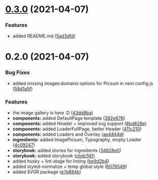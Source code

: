 # [0.3.0](https://github.com/trevonerd/image-gallery/compare/0.2.0...0.3.0) (2021-04-07)


### Features

* added README.md ([5ad3dfd](https://github.com/trevonerd/image-gallery/commit/5ad3dfde6c943432e0c7da5ee9b6776e7e5e81e4))

# 0.2.0 (2021-04-07)


### Bug Fixes

* added missing images:domains options for Picsum in next.config.js ([58d1a5f](https://github.com/trevonerd/image-gallery/commit/58d1a5f214bba3107eb167ce05c63ccdc4c2d33e))


### Features

* the image gallery is here :D ([43dd8ba](https://github.com/trevonerd/image-gallery/commit/43dd8baf647a00d58c2eabd3cd6570fecfd165a2))
* **components:** added DefaultPage template ([392e676](https://github.com/trevonerd/image-gallery/commit/392e676bed44ebc7c7995b47158ee476a6997717))
* **components:** added Header + improved svg support ([8bd828e](https://github.com/trevonerd/image-gallery/commit/8bd828e2556a441d14c86138c9ce83d808b39e89))
* **components:** added LoaderFullPage, better Header ([411c210](https://github.com/trevonerd/image-gallery/commit/411c2108779b0132a0f85ba338f2a67bffab3be4))
* **components:** added Loaders and Overlay ([ae4444d](https://github.com/trevonerd/image-gallery/commit/ae4444d911926bcc6a54771c56725d9ce1755591))
* **ingredients:** added ImagePicsum, Typography, empty Loader ([4c09247](https://github.com/trevonerd/image-gallery/commit/4c09247cc8ced59fcbe89d70a530a3e8796d4af2))
* **storybook:** added stories for ingredients ([34828e0](https://github.com/trevonerd/image-gallery/commit/34828e02bc69dab22ccafe30678819bc5a4988b8))
* **storybook:** added storybook ([cbdc56f](https://github.com/trevonerd/image-gallery/commit/cbdc56f012a80514dda304607eeec581a34cbf0b))
* added husky + lint-stage for linting ([be9d2b4](https://github.com/trevonerd/image-gallery/commit/be9d2b4df927f9082b4b7d1c13aa7e5a831733e1))
* added styled-normalize + temp global style ([6076549](https://github.com/trevonerd/image-gallery/commit/60765495efc3eabca448ff31cc381cf33097780f))
* added SVGR package ([e7e884b](https://github.com/trevonerd/image-gallery/commit/e7e884b5cfc10d30165a0249cccba5be087c7131))

